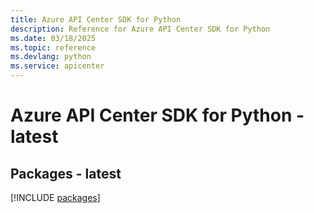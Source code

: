 ```yaml
---
title: Azure API Center SDK for Python
description: Reference for Azure API Center SDK for Python
ms.date: 03/18/2025
ms.topic: reference
ms.devlang: python
ms.service: apicenter
---
```

# Azure API Center SDK for Python - latest
## Packages - latest
[!INCLUDE [packages](api-center-index.md)]